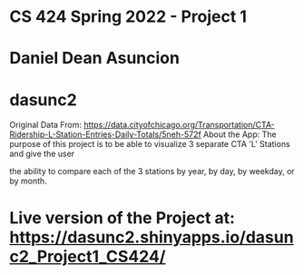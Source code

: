 # CS 424 Spring 2022 - Project 1
# Daniel Dean Asuncion
# dasunc2
Original Data From: https://data.cityofchicago.org/Transportation/CTA-Ridership-L-Station-Entries-Daily-Totals/5neh-572f
About the App:
The purpose of this project is to be able to visualize 3 separate CTA 'L' Stations and give the user

the ability to compare each of the 3 stations by year, by day, by weekday, or by month.

# Live version of the Project at: https://dasunc2.shinyapps.io/dasunc2_Project1_CS424/
